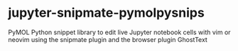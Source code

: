 # jupyter-snipmate-pymolpysnips
PyMOL Python snippet library to edit live Jupyter notebook cells with vim or neovim using the snipmate plugin and the browser plugin GhostText
